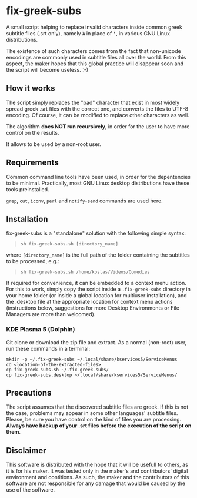 # fix-greek-subs
A small script helping to replace invalid characters inside common greek subtitle files (.srt only), namely **`Ά`** in place of **`’`**, in various GNU Linux distributions.

The existence of such characters comes from the fact that non-unicode encodings are commonly used in subtitle files all over the world. From this aspect, the maker hopes that this global practice will disappear soon and the script will become useless. :-)

## How it works
The script simply replaces the "bad" character that exist in most widely spread greek .srt files with the correct one, and converts the files to UTF-8 encoding. Of course, it can be modified to replace other characters as well.

The algorithm **does NOT run recursively**, in order for the user to have more control on the results.

It allows to be used by a non-root user.

## Requirements
Common command line tools have been used, in order for the depentencies to be minimal. Practically, most GNU Linux desktop distributions have these tools preinstalled.

`grep`, `cut`, `iconv`, `perl` and `notify-send` commands are used here.

## Installation
fix-greek-subs is a "standalone" solution with the following simple syntax:
> `sh fix-greek-subs.sh [directory_name]`

where `[directory_name]` is the full path of the folder containing the subtitles to be processed, e.g.:
> `sh fix-greek-subs.sh /home/kostas/Videos/Comedies`

If required for convenience, it can be embedded to a context menu action. For this to work, simply copy the script inside a `.fix-greek-subs` directory in your home folder (or inside a global location for multiuser installation), and the .desktop file at the appropriate location for context menu actions (instructions below, suggestions for more Desktop Environments or File Managers are more than welcomed).

### KDE Plasma 5 (Dolphin)
Git clone or download the zip file and extract. As a normal (non-root) user, run these commands in a terminal:
```
mkdir -p ~/.fix-greek-subs ~/.local/share/kservices5/ServiceMenus
cd <location-of-the-extracted-files>
cp fix-greek-subs.sh ~/.fix-greek-subs/
cp fix-greek-subs.desktop ~/.local/share/kservices5/ServiceMenus/
```

## Precautions
The script assumes that the discovered subtitle files are greek. If this is not the case, problems may appear in some other languages' subtitle files. Please, be sure you have control on the kind of files you are processing. **Always have backup of your .srt files before the execution of the script on them**.

## Disclaimer
This software is distributed with the hope that it will be usefull to others, as it is for his maker. It was tested only in the maker's and contributors' digital environment and contitions. As such, the maker and the contributors of this software are not responsible for any damage that would be caused by the use of the software.
